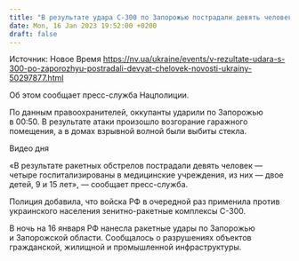```yaml
---
title: "В результате удара С-300 по Запорожью пострадали девять человек — полиция"
date: Mon, 16 Jan 2023 19:52:00 +0200
draft: false
---
```

Источник: Новое Время https://nv.ua/ukraine/events/v-rezultate-udara-s-300-po-zaporozhyu-postradali-devyat-chelovek-novosti-ukrainy-50297877.html


Об этом сообщает пресс-служба Нацполиции.

По данным правоохранителей, оккупанты ударили по Запорожью в 00:50. В результате атаки произошло возгорание гаражного помещения, а в домах взрывной волной были выбиты стекла. 

  Видео дня   

«В результате ракетных обстрелов пострадали девять человек — четыре госпитализированы в медицинские учреждения, из них — двое детей, 9 и 15 лет», — сообщает пресс-служба.

Полиция добавила, что войска РФ в очередной раз применила против украинского населения зенитно-ракетные комплексы С-300.

В ночь на 16 января РФ нанесла ракетные удары по Запорожью и Запорожской области. Сообщалось о разрушениях объектов гражданской, жилищной и промышленной инфраструктуры. 
